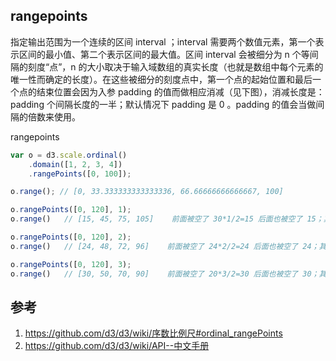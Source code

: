 

## rangepoints

指定输出范围为一个连续的区间 interval ；interval 需要两个数值元素，第一个表示区间的最小值、第二个表示区间的最大值。区间 interval 会被细分为 n 个等间隔的刻度“点”，n 的大小取决于输入域数组的真实长度（也就是数组中每个元素的唯一性而确定的长度）。在这些被细分的刻度点中，第一个点的起始位置和最后一个点的结束位置会因为入参 padding 的值而做相应消减（见下图），消减长度是：padding 个间隔长度的一半；默认情况下 padding 是 0 。padding 的值会当做间隔的倍数来使用。

rangepoints

```js
var o = d3.scale.ordinal()
    .domain([1, 2, 3, 4])
    .rangePoints([0, 100]);

o.range(); // [0, 33.333333333333336, 66.66666666666667, 100]

o.rangePoints([0, 120], 1);
o.range()   // [15, 45, 75, 105]    前面被空了 30*1/2=15 后面也被空了 15；其中 30 是间隔宽度

o.rangePoints([0, 120], 2);
o.range()   // [24, 48, 72, 96]    前面被空了 24*2/2=24 后面也被空了 24；其中 24 是间隔宽度

o.rangePoints([0, 120], 3);
o.range()   // [30, 50, 70, 90]    前面被空了 20*3/2=30 后面也被空了 30；其中 20 是间隔宽度
```

## 参考

1. https://github.com/d3/d3/wiki/序数比例尺#ordinal_rangePoints
2. https://github.com/d3/d3/wiki/API--中文手册

